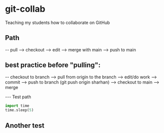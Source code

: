 # git-collab
Teaching my students how to collaborate on GitHub

## Path
-- pull --> checkout --> edit --> merge with main --> push to main
## best practice before "pulling":
-- checkout to branch --> pull from origin to the branch --> edit/do work --> commit --> push to branch (git push origin sharhan) --> checkout to main --> merge


--- Test path
```python
import time
time.sleep(5)  
```
## Another test